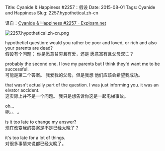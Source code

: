 Title: Cyanide & Happiness #2257：假设
Date: 2015-08-01
Tags: Cyanide and Happiness
Slug: 2257.hypothetical.zh-cn

译自：[Cyanide & Happiness #2257 - Explosm.net](http://explosm.net/comics/2257/)


![2257.hypothetical.zh-cn.png](/static/images/comics/2257.hypothetical.zh-cn.png)




hypotheticl question:
would you rather be
poor and loved, or
rich and also your
parents are dead?           
假设有个问题：
你是愿意贫穷且有爱，还是
愿意富有且父母双亡？

probably the second one.
I love my parents
but I think they'd want
me to be successful.        
可能是第二个答案。
我爱我的父母，但是我想
他们应该会希望我成功。

that wasn't actually
part of the question.
I was just informing you.
it was an elvator accident.         
这实际上并不是一个问题。
我只是想告诉你这是一起电梯事故。



oh...       
呃。。 。

is it too late to
change my answer?       
现在改变我的答案是不是已经太晚了？

it's too late for a lot of things.     
对很多事情来说都已经太晚了。     
